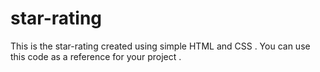 # star-rating
This is the star-rating created using simple HTML and CSS . 
You can use this code as a reference for your project . 

